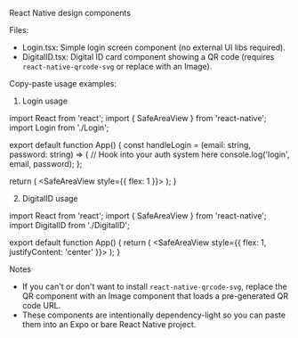 React Native design components

Files:
- Login.tsx: Simple login screen component (no external UI libs required).
- DigitalID.tsx: Digital ID card component showing a QR code (requires `react-native-qrcode-svg` or replace with an Image).

Copy-paste usage examples:

1) Login usage

import React from 'react';
import { SafeAreaView } from 'react-native';
import Login from './Login';

export default function App() {
  const handleLogin = (email: string, password: string) => {
    // Hook into your auth system here
    console.log('login', email, password);
  };

  return (
    <SafeAreaView style={{ flex: 1 }}>
      <Login onLogin={handleLogin} />
    </SafeAreaView>
  );
}

2) DigitalID usage

import React from 'react';
import { SafeAreaView } from 'react-native';
import DigitalID from './DigitalID';

export default function App() {
  return (
    <SafeAreaView style={{ flex: 1, justifyContent: 'center' }}>
      <DigitalID userId={12345} name="Prof. Jane Doe" position="Head of Department" />
    </SafeAreaView>
  );
}

Notes
- If you can't or don't want to install `react-native-qrcode-svg`, replace the QR component with an Image component that loads a pre-generated QR code URL.
- These components are intentionally dependency-light so you can paste them into an Expo or bare React Native project.
